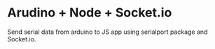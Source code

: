 # Arudino + Node + Socket.io

Send serial data from arduino to JS app using serialport package and Socket.io.

